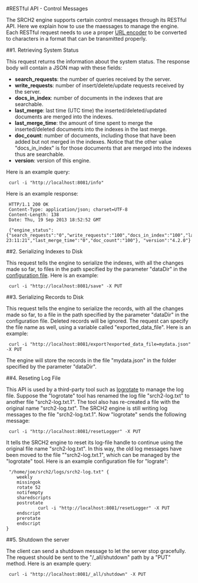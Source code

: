#RESTful API - Control Messages

The SRCH2 engine supports certain control messages through its RESTful API.  Here we explain how to use the maessages
to manage the engine.  Each RESTful request needs to use a proper [URL encoder](http://www.w3schools.com/tags/ref_urlencode.asp) to be converted to characters in a format that can be transmitted properly.

##1. Retrieving System Status

This request returns the information about the system status. The response body will contain a JSON map with these fields:

- <b>search_requests</b>: the number of queries received by the server.
- <b>write_requests</b>: number of insert/delete/update requests received by the server.
- <b>docs_in_index</b>: number of documents in the indexes that are searchable.
- <b>last_merge</b>: last time (UTC time) the inserted/deleted/updated documents are merged into the indexes.
- <b>last_merge_time</b>: the amount of time spent to merge the inserted/deleted documents into the indexes in the last merge.
- <b>doc_count</b>: number of documents, including those that have been added but not merged in the indexes.  Notice that the other value "docs_in_index" is for those documents that are merged into the indexes thus are searchable.
- <b>version</b>: version of this engine.

Here is an example query: 
```
 curl -i "http://localhost:8081/info"
```

Here is an example response:

```
 HTTP/1.1 200 OK
 Content-Type: application/json; charset=UTF-8
 Content-Length: 138
 Date: Thu, 19 Sep 2013 18:52:52 GMT
 
 {"engine_status":{"search_requests":"0","write_requests":"100","docs_in_index":"100","last_merge":"02/10/14 23:11:21","last_merge_time":"0","doc_count":"100"}, "version":"4.2.0"}
```

##2. Serializing Indexes to Disk

This request tells the engine to serialize the indexes, with all the changes made so far, to files in the path specified by the parameter "dataDir" in the [configuration file](../example-demo/srch2-config.xml). Here is an example: 
```
 curl -i "http://localhost:8081/save" -X PUT
```

##3. Serializing Records to Disk

This request tells the engine to serialize the records, with all the changes made so far, to a file in the path specified by the parameter "dataDir" in the configuration file. Deleted records will be ignored. The request can specify the file name as well, using a variable called "exported_data_file". Here is an example: 

```
 curl -i "http://localhost:8081/export?exported_data_file=mydata.json" -X PUT
```

The engine will store the records in the file "mydata.json" in the folder specified by the parameter "dataDir".

##4. Reseting Log File

This API is used by a third-party tool such as
[logrotate](http://linuxcommand.org/man_pages/logrotate8.html) to manage the log file. Suppose the "logrotate" tool has renamed the log file "srch2-log.txt" to another file "srch2-log.txt.1".
The tool also has re-created a file with the original name "srch2-log.txt".  The SRCH2 engine is still writing log messages to the file "srch2-log.txt.1".
Now "logrotate" sends the following message:

```
 curl -i "http://localhost:8081/resetLogger" -X PUT
```

It tells the SRCH2 engine to reset its log-file handle to continue using the original file name  "srch2-log.txt". In this way, the old log messages have been moved to the file ""srch2-log.txt.1", which can be managed by the "logrotate" tool. Here is an example configuration file for "lograte":

```
 "/home/joe/srch2/logs/srch2-log.txt" {
    weekly
    missingok
    rotate 52
    notifempty
    sharedscripts
    postrotate
            curl -i "http://localhost:8081/resetLogger" -X PUT
    endscript
    prerotate
    endscript
}
```

##5. Shutdown the server 

The client can send a shutdown message to let the server stop gracefully. The request should be sent to the "/_all/shutdown" path by a "PUT" method.  Here is an example query: 
```
 curl -i "http://localhost:8081/_all/shutdown" -X PUT
```


